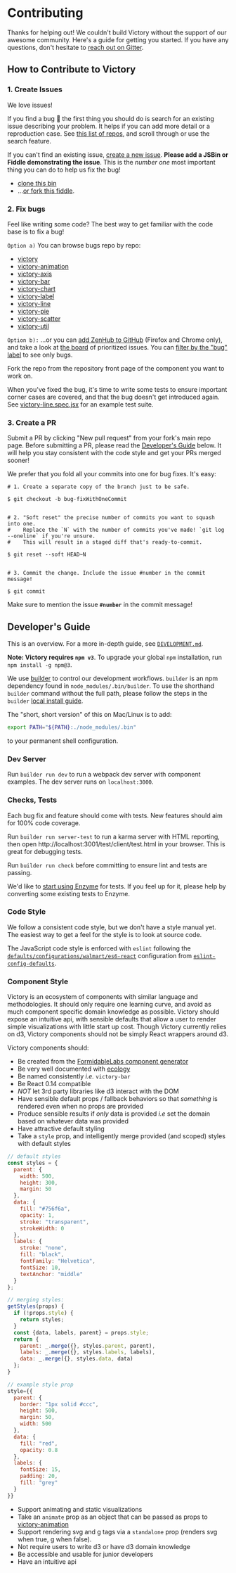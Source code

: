 Contributing
============

Thanks for helping out! We couldn't build Victory without the support of our awesome community. Here's a guide for getting you started. If you have any questions, don't hesitate to [reach out on Gitter](https://gitter.im/FormidableLabs/victory).

## How to Contribute to Victory

### 1. Create Issues

We love issues!

If you find a bug :bug: the first thing you should do is search for an existing issue describing your problem. It helps if you can add more detail or a reproduction case. See [this list of repos](https://github.com/FormidableLabs/victory/blob/master/CONTRIBUTING.md#fix-bugs), and scroll through or use the search feature.

If you can't find an existing issue, [create a new issue](https://github.com/FormidableLabs/victory/issues/new?labels=bug). **Please add a JSBin or Fiddle demonstrating the issue**. This is the _number one_ most important thing you can do to help us fix the bug!

* [clone this bin](http://jsbin.com/qekike/edit)
* ...[or fork this fiddle](https://jsfiddle.net/5g20p8vd/6/).

### 2. Fix bugs

Feel like writing some code? The best way to get familiar with the code base is to fix a bug!

`Option a)` You can browse bugs repo by repo:

* [victory](https://github.com/FormidableLabs/victory/issues?q=is%3Aopen+is%3Aissue+label%3Abug)
* [victory-animation](https://github.com/FormidableLabs/victory-animation/issues?q=is%3Aopen+is%3Aissue+label%3Abug)
* [victory-axis](https://github.com/FormidableLabs/victory-axis/issues?q=is%3Aopen+is%3Aissue+label%3Abug)
* [victory-bar](https://github.com/FormidableLabs/victory-bar/issues?q=is%3Aopen+is%3Aissue+label%3Abug)
* [victory-chart](https://github.com/FormidableLabs/victory-chart/issues?q=is%3Aopen+is%3Aissue+label%3Abug)
* [victory-label](https://github.com/FormidableLabs/victory-label/issues?q=is%3Aopen+is%3Aissue+label%3Abug)
* [victory-line](https://github.com/FormidableLabs/victory-line/issues?q=is%3Aopen+is%3Aissue+label%3Abug)
* [victory-pie](https://github.com/FormidableLabs/victory-pie/issues?q=is%3Aopen+is%3Aissue+label%3Abug)
* [victory-scatter](https://github.com/FormidableLabs/victory-scatter/issues?q=is%3Aopen+is%3Aissue+label%3Abug)
* [victory-util](https://github.com/FormidableLabs/victory-util/issues?q=is%3Aopen+is%3Aissue+label%3Abug)

`Option b):` ...or you can [add ZenHub to GitHub](https://www.zenhub.io/) (Firefox and Chrome only), and take a look at [the board](https://github.com/FormidableLabs/victory#boards?repos=38721888,38460192,39965719,40037231,39981240,40025701,39974376,40269956,45209191,45209229,45499928,39859425,42207274) of prioritized issues. You can [filter by the "bug" label](https://github.com/FormidableLabs/victory/issues#boards?repos=38721888,38460192,39965719,40037231,39981240,40025701,39974376,40269956,45209191,45209229,45499928,39859425,42207274&labels=bug) to see only bugs.

Fork the repo from the repository front page of the component you want to work on.

When you've fixed the bug, it's time to write some tests to ensure important corner cases are covered, and that the bug doesn't get introduced again. See [victory-line.spec.jsx](https://github.com/FormidableLabs/victory-line/blob/master/test/client/spec/components/victory-line.spec.jsx) for an example test suite.

### 3. Create a PR

Submit a PR by clicking "New pull request" from your fork's main repo page. Before submitting a PR, please read the [Developer's Guide](https://github.com/FormidableLabs/victory/blob/master/CONTRIBUTING.md#developers-guide) below. It will help you stay consistent with the code style and get your PRs merged sooner!

We prefer that you fold all your commits into one for bug fixes. It's easy:

```
# 1. Create a separate copy of the branch just to be safe.

$ git checkout -b bug-fixWithOneCommit


# 2. "Soft reset" the precise number of commits you want to squash into one.
#    Replace the `N` with the number of commits you've made! `git log --oneline` if you're unsure.
#    This will result in a staged diff that's ready-to-commit.

$ git reset --soft HEAD~N


# 3. Commit the change. Include the issue #number in the commit message!

$ git commit
```

Make sure to mention the issue **`#number`** in the commit message!

## Developer's Guide

This is an overview. For a more in-depth guide, see [`DEVELOPMENT.md`](https://github.com/FormidableLabs/victory/blob/master/DEVELOPMENT.md#development).

**Note: Victory requires `npm v3`**. To upgrade your global `npm` installation, run `npm install -g npm@3`.

We use [builder](https://github.com/FormidableLabs/builder) to control our
development workflows. `builder` is an npm dependency found in
`node_modules/.bin/builder`. To use the shorthand `builder` command without the
full path, please follow the steps in the `builder`
[local install guide](https://github.com/FormidableLabs/builder#local-install).

The "short, short version" of this on Mac/Linux is to add:

```sh
export PATH="${PATH}:./node_modules/.bin"
```

to your permanent shell configuration.

### Dev Server

Run `builder run dev` to run a webpack dev server with component examples. The dev server runs on `localhost:3000`.

### Checks, Tests

Each bug fix and feature should come with tests. New features should aim for 100% code coverage.


Run `builder run server-test` to run a karma server with HTML reporting, then open http://localhost:3001/test/client/test.html in your browser. This is great for debugging tests.

Run `builder run check` before committing to ensure lint and tests are passing.

We'd like to [start using Enzyme](https://github.com/FormidableLabs/victory/issues/162) for tests. If you feel up for it, please help by converting some existing tests to Enzyme.

### Code Style

We follow a consistent code style, but we don't have a style manual yet. The easiest way to get a feel for the style is to look at source code.

The JavaScript code style is enforced with `eslint` following the [`defaults/configurations/walmart/es6-react`](https://github.com/walmartlabs/eslint-config-defaults#full-configurations) configuration from [`eslint-config-defaults`](https://github.com/walmartlabs/eslint-config-defaults).

### Component Style

Victory is an ecosystem of components with similar language and methodologies. It should only require one learning curve, and avoid as much component specific domain knowledge as possible. Victory should expose an intuitive api, with sensible defaults that allow a user to render simple visualizations with little start up cost. Though Victory currently relies on d3, Victory components should not be simply React wrappers around d3.

Victory components should:

- Be created from the [FormidableLabs component generator](https://github.com/FormidableLabs/generator-formidable-react-component)
- Be very well documented with [ecology](https://github.com/FormidableLabs/ecology)
- Be named consistently _i.e._ `victory-bar`
- Be React 0.14 compatible
- *NOT* let 3rd party libraries like d3 interact with the DOM
- Have sensible default props / fallback behaviors so that _something_ is rendered even when no props are provided
- Produce sensible results if _only_ data is provided _i.e_ set the domain based on whatever data was provided
- Have attractive default styling
- Take a `style` prop, and intelligently merge provided (and scoped) styles with default styles

```js
// default styles
const styles = {
  parent: {
    width: 500,
    height: 300,
    margin: 50
  },
  data: {
    fill: "#756f6a",
    opacity: 1,
    stroke: "transparent",
    strokeWidth: 0
  },
  labels: {
    stroke: "none",
    fill: "black",
    fontFamily: "Helvetica",
    fontSize: 10,
    textAnchor: "middle"
  }
};

// merging styles:
getStyles(props) {
  if (!props.style) {
    return styles;
  }
  const {data, labels, parent} = props.style;
  return {
    parent: _.merge({}, styles.parent, parent),
    labels: _.merge({}, styles.labels, labels),
    data: _.merge({}, styles.data, data)
  };
}

// example style prop
style={{
  parent: {
    border: "1px solid #ccc",
    height: 500,
    margin: 50,
    width: 500
  },
  data: {
    fill: "red",
    opacity: 0.8
  },
  labels: {
    fontSize: 15,
    padding: 20,
    fill: "grey"
  }
}}
```

- Support animating and static visualizations
- Take an `animate` prop as an object that can be passed as props to [victory-animation](https://github.com/FormidableLabs/victory-animation)
- Support rendering svg and g tags via a `standalone` prop (renders svg when true, g when false).
- Not require users to write d3 or have d3 domain knowledge
- Be accessible and usable for junior developers
- Have an intuitive api
